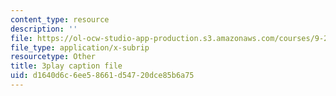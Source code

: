 ```yaml
---
content_type: resource
description: ''
file: https://ol-ocw-studio-app-production.s3.amazonaws.com/courses/9-20-animal-behavior-fall-2013/d1640d6c6ee58661d54720dce85b6a75_472240.srt
file_type: application/x-subrip
resourcetype: Other
title: 3play caption file
uid: d1640d6c-6ee5-8661-d547-20dce85b6a75
---
```

